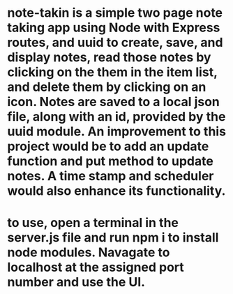 


# note-takin is a simple two page note taking app using Node with Express routes, and uuid to create, save, and display notes, read those notes by clicking on the them in the item list, and delete them by clicking on an icon. Notes are saved to a local json file, along with an id, provided by the uuid module. An improvement to this project would be to add an update function and put method to update notes. A time stamp and scheduler would also enhance its functionality. 


# to use, open a terminal in the server.js file and run npm i to install node modules. Navagate to localhost at the assigned port number and use the UI.

